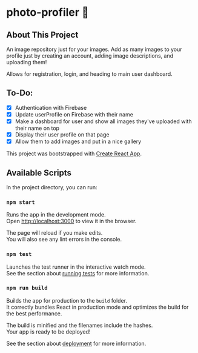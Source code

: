 # photo-profiler 📸

## About This Project
An image repository just for your images. Add as many images to your profile just by creating an account, adding image descriptions, and uploading them!

Allows for registration, login, and heading to main user dashboard.

## To-Do:
* [x] Authentication with Firebase
* [x] Update userProfile on Firebase with their name
* [x] Make a dashboard for user and show all images they've uploaded with their name on top
* [x] Display their user profile on that page
* [x] Allow them to add images and put in a nice gallery

This project was bootstrapped with [Create React App](https://github.com/facebook/create-react-app).

## Available Scripts

In the project directory, you can run:

### `npm start`

Runs the app in the development mode.<br />
Open [http://localhost:3000](http://localhost:3000) to view it in the browser.

The page will reload if you make edits.<br />
You will also see any lint errors in the console.

### `npm test`

Launches the test runner in the interactive watch mode.<br />
See the section about [running tests](https://facebook.github.io/create-react-app/docs/running-tests) for more information.

### `npm run build`

Builds the app for production to the `build` folder.<br />
It correctly bundles React in production mode and optimizes the build for the best performance.

The build is minified and the filenames include the hashes.<br />
Your app is ready to be deployed!

See the section about [deployment](https://facebook.github.io/create-react-app/docs/deployment) for more information.
